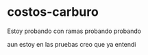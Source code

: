 # costos-carburo
Estoy probando con ramas
probando probando

aun estoy en las pruebas 
creo que ya entendi
